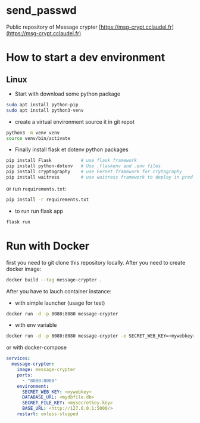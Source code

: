 # send_passwd

Public repository of Message crypter [https://msg-crypt.cclaudel.fr](https://msg-crypt.cclaudel.fr)

# How to start a dev environment

## Linux 

- Start with download some python package
```sh
sudo apt install python-pip
sudo apt install python3-venv
```

- create a virtual environment source it in git repot
```sh
python3 -m venv venv
source venv/bin/activate
```

- Finally install flask et dotenv python packages
```sh
pip install Flask           # use flask framework
pip install python-dotenv   # Use .flaskenv and .env files
pip install cryptography    # use Fernet framework for crytography
pip install waitress        # use waitress framework to deploy in prod
```
or run ``requirements.txt``:
```sh
pip install -r requirements.txt
```

- to run run flask app 
```sh
flask run
```

# Run with Docker

first you need to git clone this repository locally. After you need to create docker image:
```sh
docker build --tag message-crypter .
```

After you have to lauch container instance:
- with simple launcher (usage for test)
```sh
docker run -d -p 8080:8080 message-crypter
```
- with env variable
```sh
docker run -d -p 8080:8080 message-crypter -e SECRET_WEB_KEY=<mywebkey> -e DATABASE_URL=<mydbfile.db> -e SECRET_FILE_KEY=<mysecretkey.key> -e BASE_URL=<http://127.0.0.1:5000/> --restart unless-stopped
```

or with docker-compose
```yml
services:
  message-crypter:
    image: message-crypter
    ports:
      - "8080:8080"
    environment:
      SECRET_WEB_KEY: <mywebkey>
      DATABASE_URL: <mydbfile.db>
      SECRET_FILE_KEY: <mysecretkey.key>
      BASE_URL: <http://127.0.0.1:5000/>
    restart: unless-stopped
```
